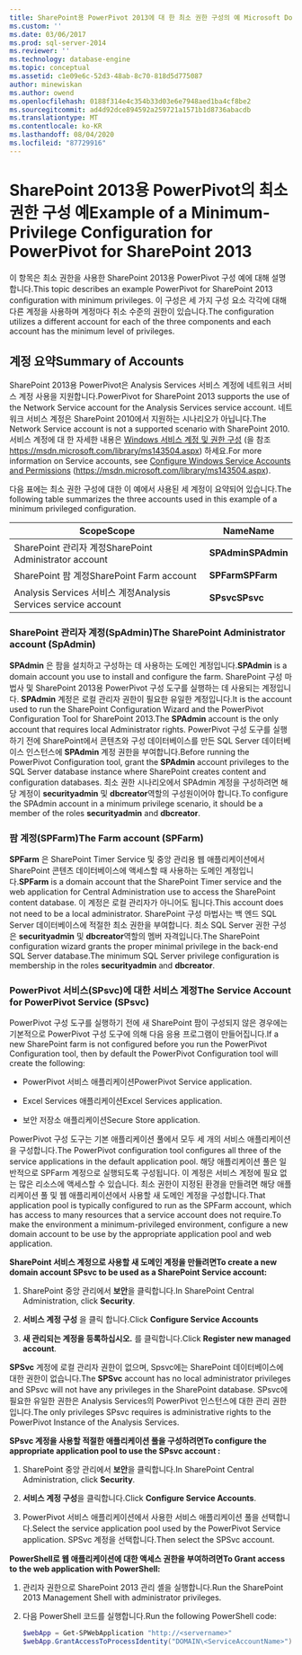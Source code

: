 ```yaml
---
title: SharePoint용 PowerPivot 2013에 대 한 최소 권한 구성의 예 Microsoft Docs
ms.custom: ''
ms.date: 03/06/2017
ms.prod: sql-server-2014
ms.reviewer: ''
ms.technology: database-engine
ms.topic: conceptual
ms.assetid: c1e09e6c-52d3-48ab-8c70-818d5d775087
author: minewiskan
ms.author: owend
ms.openlocfilehash: 0188f314e4c354b33d03e6e7948aed1ba4cf8be2
ms.sourcegitcommit: ad4d92dce894592a259721a1571b1d8736abacdb
ms.translationtype: MT
ms.contentlocale: ko-KR
ms.lasthandoff: 08/04/2020
ms.locfileid: "87729916"
---
```

# <a name="example-of-a-minimum-privilege-configuration-for-powerpivot-for-sharepoint-2013"></a><span data-ttu-id="4d1e3-102">SharePoint 2013용 PowerPivot의 최소 권한 구성 예</span><span class="sxs-lookup"><span data-stu-id="4d1e3-102">Example of a Minimum-Privilege Configuration for PowerPivot for SharePoint 2013</span></span>
  <span data-ttu-id="4d1e3-103">이 항목은 최소 권한을 사용한 SharePoint 2013용 PowerPivot 구성 예에 대해 설명합니다.</span><span class="sxs-lookup"><span data-stu-id="4d1e3-103">This topic describes an example PowerPivot for SharePoint 2013 configuration with minimum privileges.</span></span> <span data-ttu-id="4d1e3-104">이 구성은 세 가지 구성 요소 각각에 대해 다른 계정을 사용하며 계정마다 취소 수준의 권한이 있습니다.</span><span class="sxs-lookup"><span data-stu-id="4d1e3-104">The configuration utilizes a different account for each of the three components and each account has the minimum level of privileges.</span></span>  
  
## <a name="summary-of-accounts"></a><span data-ttu-id="4d1e3-105">계정 요약</span><span class="sxs-lookup"><span data-stu-id="4d1e3-105">Summary of Accounts</span></span>  
 <span data-ttu-id="4d1e3-106">SharePoint 2013용 PowerPivot은 Analysis Services 서비스 계정에 네트워크 서비스 계정 사용을 지원합니다.</span><span class="sxs-lookup"><span data-stu-id="4d1e3-106">PowerPivot for SharePoint 2013 supports the use of the Network Service account for the Analysis Services service account.</span></span> <span data-ttu-id="4d1e3-107">네트워크 서비스 계정은 SharePoint 2010에서 지원하는 시나리오가 아닙니다.</span><span class="sxs-lookup"><span data-stu-id="4d1e3-107">The Network Service account is not a supported scenario with SharePoint 2010.</span></span> <span data-ttu-id="4d1e3-108">서비스 계정에 대 한 자세한 내용은 [Windows 서비스 계정 및 권한 구성](../../../database-engine/configure-windows/configure-windows-service-accounts-and-permissions.md) (을 참조 https://msdn.microsoft.com/library/ms143504.aspx) 하세요.</span><span class="sxs-lookup"><span data-stu-id="4d1e3-108">For more information on Service accounts, see [Configure Windows Service Accounts and Permissions](../../../database-engine/configure-windows/configure-windows-service-accounts-and-permissions.md) (https://msdn.microsoft.com/library/ms143504.aspx).</span></span>  
  
 <span data-ttu-id="4d1e3-109">다음 표에는 최소 권한 구성에 대한 이 예에서 사용된 세 계정이 요약되어 있습니다.</span><span class="sxs-lookup"><span data-stu-id="4d1e3-109">The following table summarizes the three accounts used in this example of a minimum privileged configuration.</span></span>  
  
|<span data-ttu-id="4d1e3-110">Scope</span><span class="sxs-lookup"><span data-stu-id="4d1e3-110">Scope</span></span>|<span data-ttu-id="4d1e3-111">Name</span><span class="sxs-lookup"><span data-stu-id="4d1e3-111">Name</span></span>|  
|-----------|----------|  
|<span data-ttu-id="4d1e3-112">SharePoint 관리자 계정</span><span class="sxs-lookup"><span data-stu-id="4d1e3-112">SharePoint Administrator account</span></span>|<span data-ttu-id="4d1e3-113">**SPAdmin**</span><span class="sxs-lookup"><span data-stu-id="4d1e3-113">**SPAdmin**</span></span>|  
|<span data-ttu-id="4d1e3-114">SharePoint 팜 계정</span><span class="sxs-lookup"><span data-stu-id="4d1e3-114">SharePoint Farm account</span></span>|<span data-ttu-id="4d1e3-115">**SPFarm**</span><span class="sxs-lookup"><span data-stu-id="4d1e3-115">**SPFarm**</span></span>|  
|<span data-ttu-id="4d1e3-116">Analysis Services 서비스 계정</span><span class="sxs-lookup"><span data-stu-id="4d1e3-116">Analysis Services service account</span></span>|<span data-ttu-id="4d1e3-117">**SPsvc**</span><span class="sxs-lookup"><span data-stu-id="4d1e3-117">**SPsvc**</span></span>|  
  
### <a name="the-sharepoint-administrator-account-spadmin"></a><span data-ttu-id="4d1e3-118">SharePoint 관리자 계정(SpAdmin)</span><span class="sxs-lookup"><span data-stu-id="4d1e3-118">The SharePoint Administrator account (SpAdmin)</span></span>  
 <span data-ttu-id="4d1e3-119">**SPAdmin** 은 팜을 설치하고 구성하는 데 사용하는 도메인 계정입니다.</span><span class="sxs-lookup"><span data-stu-id="4d1e3-119">**SPAdmin** is a domain account you use to install and configure the farm.</span></span> <span data-ttu-id="4d1e3-120">SharePoint 구성 마법사 및 SharePoint 2013용 PowerPivot 구성 도구를 실행하는 데 사용되는 계정입니다. **SPAdmin** 계정은 로컬 관리자 권한이 필요한 유일한 계정입니다.</span><span class="sxs-lookup"><span data-stu-id="4d1e3-120">It is the account used to run the SharePoint Configuration Wizard and the PowerPivot Configuration Tool for SharePoint 2013.The **SPAdmin** account is the only account that requires local Administrator rights.</span></span> <span data-ttu-id="4d1e3-121">PowerPivot 구성 도구를 실행하기 전에 SharePoint에서 콘텐츠와 구성 데이터베이스를 만든 SQL Server 데이터베이스 인스턴스에 **SPAdmin** 계정 권한을 부여합니다.</span><span class="sxs-lookup"><span data-stu-id="4d1e3-121">Before running the PowerPivot Configuration tool, grant the **SPAdmin** account privileges to the SQL Server database instance where SharePoint creates content and configuration databases.</span></span> <span data-ttu-id="4d1e3-122">최소 권한 시나리오에서 SPAdmin 계정을 구성하려면 해당 계정이 **securityadmin** 및 **dbcreator**역할의 구성원이어야 합니다.</span><span class="sxs-lookup"><span data-stu-id="4d1e3-122">To configure the SPAdmin account in a minimum privilege scenario, it should be a member of the roles **securityadmin** and **dbcreator**.</span></span>  
  
### <a name="the-farm-account-spfarm"></a><span data-ttu-id="4d1e3-123">팜 계정(SPFarm)</span><span class="sxs-lookup"><span data-stu-id="4d1e3-123">The Farm account (SPFarm)</span></span>  
 <span data-ttu-id="4d1e3-124">**SPFarm** 은 SharePoint Timer Service 및 중앙 관리용 웹 애플리케이션에서 SharePoint 콘텐츠 데이터베이스에 액세스할 때 사용하는 도메인 계정입니다.</span><span class="sxs-lookup"><span data-stu-id="4d1e3-124">**SPFarm** is a domain account that the SharePoint Timer service and the web application for Central Administration use to access the SharePoint content database.</span></span> <span data-ttu-id="4d1e3-125">이 계정은 로컬 관리자가 아니어도 됩니다.</span><span class="sxs-lookup"><span data-stu-id="4d1e3-125">This account does not need to be a local administrator.</span></span> <span data-ttu-id="4d1e3-126">SharePoint 구성 마법사는 백 엔드 SQL Server 데이터베이스에 적절한 최소 권한을 부여합니다. 최소 SQL Server 권한 구성은 **securityadmin** 및 **dbcreator**역할의 멤버 자격입니다.</span><span class="sxs-lookup"><span data-stu-id="4d1e3-126">The SharePoint configuration wizard grants the proper minimal privilege in the back-end SQL Server database.The minimum SQL Server privilege configuration is membership in the roles **securityadmin** and **dbcreator**.</span></span>  
  
### <a name="the-service-account-for-powerpivot-service-spsvc"></a><span data-ttu-id="4d1e3-127">PowerPivot 서비스(SPsvc)에 대한 서비스 계정</span><span class="sxs-lookup"><span data-stu-id="4d1e3-127">The Service Account for PowerPivot Service (SPsvc)</span></span>  
 <span data-ttu-id="4d1e3-128">PowerPivot 구성 도구를 실행하기 전에 새 SharePoint 팜이 구성되지 않은 경우에는 기본적으로 PowerPivot 구성 도구에 의해 다음 응용 프로그램이 만들어집니다.</span><span class="sxs-lookup"><span data-stu-id="4d1e3-128">If a new SharePoint farm is not configured before you run the PowerPivot Configuration tool, then by default the PowerPivot Configuration tool will create the following:</span></span>  
  
-   <span data-ttu-id="4d1e3-129">PowerPivot 서비스 애플리케이션</span><span class="sxs-lookup"><span data-stu-id="4d1e3-129">PowerPivot Service application.</span></span>  
  
-   <span data-ttu-id="4d1e3-130">Excel Services 애플리케이션</span><span class="sxs-lookup"><span data-stu-id="4d1e3-130">Excel Services application.</span></span>  
  
-   <span data-ttu-id="4d1e3-131">보안 저장소 애플리케이션</span><span class="sxs-lookup"><span data-stu-id="4d1e3-131">Secure Store application.</span></span>  
  
 <span data-ttu-id="4d1e3-132">PowerPivot 구성 도구는 기본 애플리케이션 풀에서 모두 세 개의 서비스 애플리케이션을 구성합니다.</span><span class="sxs-lookup"><span data-stu-id="4d1e3-132">The PowerPivot configuration tool configures all three of the service applications in the default application pool.</span></span> <span data-ttu-id="4d1e3-133">해당 애플리케이션 풀은 일반적으로 SPFarm 계정으로 실행되도록 구성됩니다. 이 계정은 서비스 계정에 필요 없는 많은 리소스에 액세스할 수 있습니다. 최소 권한이 지정된 환경을 만들려면 해당 애플리케이션 풀 및 웹 애플리케이션에서 사용할 새 도메인 계정을 구성합니다.</span><span class="sxs-lookup"><span data-stu-id="4d1e3-133">That application pool is typically configured to run as the SPFarm account, which has access to many resources that a service account does not require.To make the environment a minimum-privileged environment, configure a new domain account to be use by the appropriate application pool and web application.</span></span>  
  
 <span data-ttu-id="4d1e3-134">**SharePoint 서비스 계정으로 사용할 새 도메인 계정을 만들려면**</span><span class="sxs-lookup"><span data-stu-id="4d1e3-134">**To create a new domain account SPsvc to be used as a SharePoint Service account:**</span></span>  
  
1.  <span data-ttu-id="4d1e3-135">SharePoint 중앙 관리에서 **보안**을 클릭합니다.</span><span class="sxs-lookup"><span data-stu-id="4d1e3-135">In SharePoint Central Administration, click **Security**.</span></span>  
  
2.  <span data-ttu-id="4d1e3-136">**서비스 계정 구성** 을 클릭 합니다.</span><span class="sxs-lookup"><span data-stu-id="4d1e3-136">Click **Configure Service Accounts**</span></span>  
  
3.  <span data-ttu-id="4d1e3-137">**새 관리되는 계정을 등록하십시오.** 를 클릭합니다.</span><span class="sxs-lookup"><span data-stu-id="4d1e3-137">Click **Register new managed account**.</span></span>  
  
 <span data-ttu-id="4d1e3-138">**SPSvc** 계정에 로컬 관리자 권한이 없으며, Spsvc에는 SharePoint 데이터베이스에 대한 권한이 없습니다.</span><span class="sxs-lookup"><span data-stu-id="4d1e3-138">The **SPSvc** account has no local administrator privileges and SPsvc will not have any privileges in the SharePoint database.</span></span> <span data-ttu-id="4d1e3-139">SPsvc에 필요한 유일한 권한은 Analysis Services의 PowerPivot 인스턴스에 대한 관리 권한입니다.</span><span class="sxs-lookup"><span data-stu-id="4d1e3-139">The only privileges SPsvc requires is administrative rights to the PowerPivot Instance of the Analysis Services.</span></span>  
  
 <span data-ttu-id="4d1e3-140">**SPsvc 계정을 사용할 적절한 애플리케이션 풀을 구성하려면**</span><span class="sxs-lookup"><span data-stu-id="4d1e3-140">**To configure the appropriate application pool to use the SPsvc account :**</span></span>  
  
1.  <span data-ttu-id="4d1e3-141">SharePoint 중앙 관리에서 **보안**을 클릭합니다.</span><span class="sxs-lookup"><span data-stu-id="4d1e3-141">In SharePoint Central Administration, click **Security**.</span></span>  
  
2.  <span data-ttu-id="4d1e3-142">**서비스 계정 구성**을 클릭합니다.</span><span class="sxs-lookup"><span data-stu-id="4d1e3-142">Click **Configure Service Accounts**.</span></span>  
  
3.  <span data-ttu-id="4d1e3-143">PowerPivot 서비스 애플리케이션에서 사용한 서비스 애플리케이션 풀을 선택합니다.</span><span class="sxs-lookup"><span data-stu-id="4d1e3-143">Select the service application pool used by the PowerPivot Service application.</span></span> <span data-ttu-id="4d1e3-144">SPSvc 계정을 선택합니다.</span><span class="sxs-lookup"><span data-stu-id="4d1e3-144">Then select the SPSvc account.</span></span>  
  
 <span data-ttu-id="4d1e3-145">**PowerShell로 웹 애플리케이션에 대한 액세스 권한을 부여하려면**</span><span class="sxs-lookup"><span data-stu-id="4d1e3-145">**To Grant access to the web application with PowerShell:**</span></span>  
  
1.  <span data-ttu-id="4d1e3-146">관리자 권한으로 SharePoint 2013 관리 셸을 실행합니다.</span><span class="sxs-lookup"><span data-stu-id="4d1e3-146">Run the SharePoint 2013 Management Shell with administrator privileges.</span></span>  
  
2.  <span data-ttu-id="4d1e3-147">다음 PowerShell 코드를 실행합니다.</span><span class="sxs-lookup"><span data-stu-id="4d1e3-147">Run the following PowerShell code:</span></span>  
  
    ```powershell
    $webApp = Get-SPWebApplication "http://<servername>"  
    $webApp.GrantAccessToProcessIdentity("DOMAIN\<ServiceAccountName>")
    ```  
